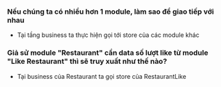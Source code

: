 ### Nếu chúng ta có nhiều hơn 1 module, làm sao để giao tiếp với nhau
- Tại tầng business ta thực hiện gọi tới store của các module khác
### Giả sử module "Restaurant" cần data số lượt like từ module "Like Restaurant" thì sẽ truy xuất như thế nào?
- Tại business của Restaurant ta gọi store của RestaurantLike
